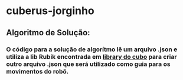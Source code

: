 # **cuberus-jorginho**

## Algoritmo de Solução:
###	O código para a solução de algorítmo lê um arquivo .json e utiliza a lib Rubik encontrada em [library do cubo](https://pypi.org/project/rubik-cube/) para criar outro arquivo .json que será utilizado como guia para os movimentos do robô.
